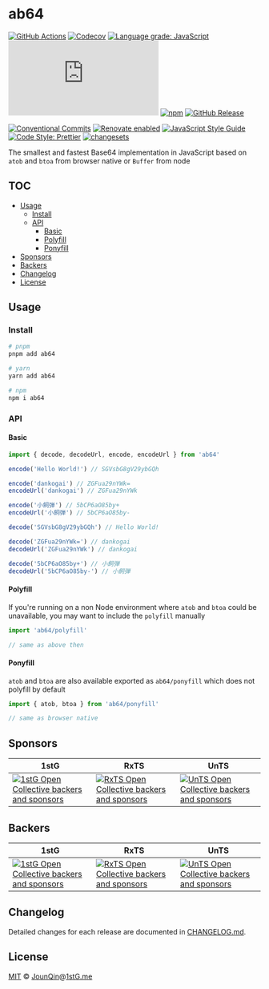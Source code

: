 # ab64

[![GitHub Actions](https://github.com/un-ts/ab64/workflows/CI/badge.svg)](https://github.com/un-ts/ab64/actions/workflows/ci.yml)
[![Codecov](https://img.shields.io/codecov/c/github/un-ts/ab64.svg)](https://codecov.io/gh/un-ts/ab64)
[![Language grade: JavaScript](https://img.shields.io/lgtm/grade/javascript/g/un-ts/ab64.svg?logo=lgtm&logoWidth=18)](https://lgtm.com/projects/g/un-ts/ab64/context:javascript)
[![type-coverage](https://img.shields.io/badge/dynamic/json.svg?label=type-coverage&prefix=%E2%89%A5&suffix=%&query=$.typeCoverage.atLeast&uri=https%3A%2F%2Fraw.githubusercontent.com%2Fun-ts%2Fab64%2Fmain%2Fpackage.json)](https://github.com/plantain-00/type-coverage)
[![npm](https://img.shields.io/npm/v/ab64.svg)](https://www.npmjs.com/package/ab64)
[![GitHub Release](https://img.shields.io/github/release/un-ts/ab64)](https://github.com/un-ts/ab64/releases)

[![Conventional Commits](https://img.shields.io/badge/conventional%20commits-1.0.0-yellow.svg)](https://conventionalcommits.org)
[![Renovate enabled](https://img.shields.io/badge/renovate-enabled-brightgreen.svg)](https://renovatebot.com)
[![JavaScript Style Guide](https://img.shields.io/badge/code_style-standard-brightgreen.svg)](https://standardjs.com)
[![Code Style: Prettier](https://img.shields.io/badge/code_style-prettier-ff69b4.svg)](https://github.com/prettier/prettier)
[![changesets](https://img.shields.io/badge/maintained%20with-changesets-176de3.svg)](https://github.com/changesets/changesets)

The smallest and fastest Base64 implementation in JavaScript based on `atob` and `btoa` from browser native or `Buffer` from node

## TOC <!-- omit in toc -->

- [Usage](#usage)
  - [Install](#install)
  - [API](#api)
    - [Basic](#basic)
    - [Polyfill](#polyfill)
    - [Ponyfill](#ponyfill)
- [Sponsors](#sponsors)
- [Backers](#backers)
- [Changelog](#changelog)
- [License](#license)

## Usage

### Install

```sh
# pnpm
pnpm add ab64

# yarn
yarn add ab64

# npm
npm i ab64
```

### API

#### Basic

```js
import { decode, decodeUrl, encode, encodeUrl } from 'ab64'

encode('Hello World!') // SGVsbG8gV29ybGQh

encode('dankogai') // ZGFua29nYWk=
encodeUrl('dankogai') // ZGFua29nYWk

encode('小飼弾') // 5bCP6aO85by+
encodeUrl('小飼弾') // 5bCP6aO85by-

decode('SGVsbG8gV29ybGQh') // Hello World!

decode('ZGFua29nYWk=') // dankogai
decodeUrl('ZGFua29nYWk') // dankogai

decode('5bCP6aO85by+') // 小飼弾
decodeUrl('5bCP6aO85by-') // 小飼弾
```

#### Polyfill

If you're running on a non Node environment where `atob` and `btoa` could be unavailable, you may want to include the `polyfill` manually

```js
import 'ab64/polyfill'

// same as above then
```

#### Ponyfill

`atob` and `btoa` are also available exported as `ab64/ponyfill` which does not polyfill by default

```js
import { atob, btoa } from 'ab64/ponyfill'

// same as browser native
```

## Sponsors

| 1stG                                                                                                                               | RxTS                                                                                                                               | UnTS                                                                                                                               |
| ---------------------------------------------------------------------------------------------------------------------------------- | ---------------------------------------------------------------------------------------------------------------------------------- | ---------------------------------------------------------------------------------------------------------------------------------- |
| [![1stG Open Collective backers and sponsors](https://opencollective.com/1stG/organizations.svg)](https://opencollective.com/1stG) | [![RxTS Open Collective backers and sponsors](https://opencollective.com/rxts/organizations.svg)](https://opencollective.com/rxts) | [![UnTS Open Collective backers and sponsors](https://opencollective.com/unts/organizations.svg)](https://opencollective.com/unts) |

## Backers

| 1stG                                                                                                                             | RxTS                                                                                                                             | UnTS                                                                                                                             |
| -------------------------------------------------------------------------------------------------------------------------------- | -------------------------------------------------------------------------------------------------------------------------------- | -------------------------------------------------------------------------------------------------------------------------------- |
| [![1stG Open Collective backers and sponsors](https://opencollective.com/1stG/individuals.svg)](https://opencollective.com/1stG) | [![RxTS Open Collective backers and sponsors](https://opencollective.com/rxts/individuals.svg)](https://opencollective.com/rxts) | [![UnTS Open Collective backers and sponsors](https://opencollective.com/unts/individuals.svg)](https://opencollective.com/unts) |

## Changelog

Detailed changes for each release are documented in [CHANGELOG.md](./CHANGELOG.md).

## License

[MIT][] © [JounQin][]@[1stG.me][]

[1stg.me]: https://www.1stg.me
[jounqin]: https://GitHub.com/JounQin
[mit]: http://opensource.org/licenses/MIT
